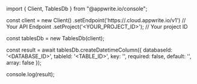 import { Client, TablesDb } from "@appwrite.io/console";

const client = new Client()
    .setEndpoint('https://<REGION>.cloud.appwrite.io/v1') // Your API Endpoint
    .setProject('<YOUR_PROJECT_ID>'); // Your project ID

const tablesDb = new TablesDb(client);

const result = await tablesDb.createDatetimeColumn({
    databaseId: '<DATABASE_ID>',
    tableId: '<TABLE_ID>',
    key: '',
    required: false,
    default: '',
    array: false
});

console.log(result);
